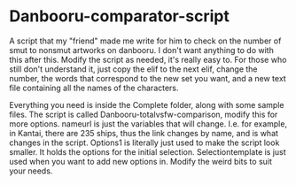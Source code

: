 # Danbooru-comparator-script

A script that my "friend" made me write for him to check on the number of smut to nonsmut artworks on danbooru. I don't want anything to do with this after this.
Modify the script as needed, it's really easy to.
For those who still don't understand it, just copy the elif to the next elif, change the number, the words that correspond to the new set you want, and a new text file containing all the names of the characters.

Everything you need is inside the Complete folder, along with some sample files.
The script is called Danbooru-totalvsfw-comparison, modify this for more options.
nameurl is just the variables that will change. I.e. for example, in Kantai, there are 235 ships, thus the link changes by name, and is what changes in the script.
Options1 is literally just used to make the script look smaller. It holds the options for the initial selection.
Selectiontemplate is just used when you want to add new options in. Modify the weird bits to suit your needs.
